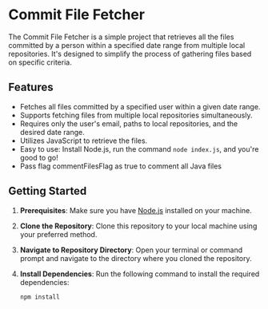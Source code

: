 # Commit File Fetcher

The Commit File Fetcher is a simple project that retrieves all the files committed by a person within a specified date range from multiple local repositories. It's designed to simplify the process of gathering files based on specific criteria.

## Features

- Fetches all files committed by a specified user within a given date range.
- Supports fetching files from multiple local repositories simultaneously.
- Requires only the user's email, paths to local repositories, and the desired date range.
- Utilizes JavaScript to retrieve the files.
- Easy to use: Install Node.js, run the command `node index.js`, and you're good to go!
- Pass flag commentFilesFlag as true to comment all Java files 

## Getting Started

1. **Prerequisites**: Make sure you have [Node.js](https://nodejs.org/) installed on your machine.

2. **Clone the Repository**: Clone this repository to your local machine using your preferred method.

3. **Navigate to Repository Directory**: Open your terminal or command prompt and navigate to the directory where you cloned the repository.

4. **Install Dependencies**: Run the following command to install the required dependencies:

   ```bash
   npm install
